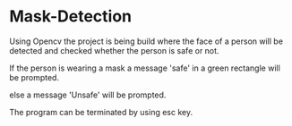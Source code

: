# Mask-Detection
Using Opencv the project is being build where the face of a person will be detected and checked whether the person is safe or not.


If the person is wearing a mask a message 'safe' in a green rectangle will be prompted.


else  a message 'Unsafe' will be prompted. 

The program can be terminated by using esc key.
